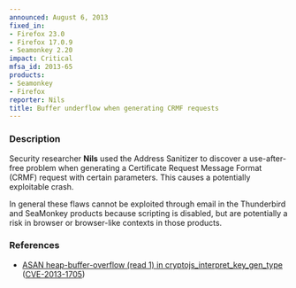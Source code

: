 ```yaml
---
announced: August 6, 2013
fixed_in:
- Firefox 23.0
- Firefox 17.0.9
- Seamonkey 2.20
impact: Critical
mfsa_id: 2013-65
products:
- Seamonkey
- Firefox
reporter: Nils
title: Buffer underflow when generating CRMF requests
---
```


<h3>Description</h3>

<p>Security researcher <strong>Nils</strong> used the Address Sanitizer to
discover a use-after-free problem when generating a Certificate Request Message
Format (CRMF) request with certain parameters. This causes a potentially
exploitable crash.</p>

<p class="note">In general these flaws cannot be exploited through email in the
Thunderbird and SeaMonkey products because scripting is disabled, but are
potentially a risk in browser or browser-like contexts in those products.</p>


<h3>References</h3>

<ul>
  <li><a href="https://bugzilla.mozilla.org/show_bug.cgi?id=882865">
       ASAN heap-buffer-overflow (read 1) in cryptojs_interpret_key_gen_type</a>
(<a href="http://cve.mitre.org/cgi-bin/cvename.cgi?name=CVE-2013-1705" class="ex-ref">CVE-2013-1705</a>)</li>
</ul>



